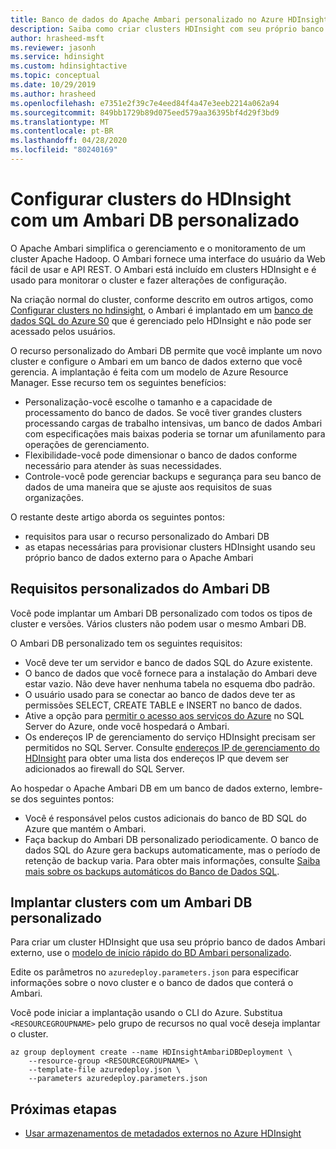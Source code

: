 ```yaml
---
title: Banco de dados do Apache Ambari personalizado no Azure HDInsight
description: Saiba como criar clusters HDInsight com seu próprio banco de dados do Apache Ambari personalizado.
author: hrasheed-msft
ms.reviewer: jasonh
ms.service: hdinsight
ms.custom: hdinsightactive
ms.topic: conceptual
ms.date: 10/29/2019
ms.author: hrasheed
ms.openlocfilehash: e7351e2f39c7e4eed84f4a47e3eeb2214a062a94
ms.sourcegitcommit: 849bb1729b89d075eed579aa36395bf4d29f3bd9
ms.translationtype: MT
ms.contentlocale: pt-BR
ms.lasthandoff: 04/28/2020
ms.locfileid: "80240169"
---
```

# <a name="set-up-hdinsight-clusters-with-a-custom-ambari-db"></a>Configurar clusters do HDInsight com um Ambari DB personalizado

O Apache Ambari simplifica o gerenciamento e o monitoramento de um cluster Apache Hadoop. O Ambari fornece uma interface do usuário da Web fácil de usar e API REST. O Ambari está incluído em clusters HDInsight e é usado para monitorar o cluster e fazer alterações de configuração.

Na criação normal do cluster, conforme descrito em outros artigos, como [Configurar clusters no hdinsight](hdinsight-hadoop-provision-linux-clusters.md), o Ambari é implantado em um [banco de dados SQL do Azure S0](../sql-database/sql-database-dtu-resource-limits-single-databases.md#standard-service-tier) que é gerenciado pelo HDInsight e não pode ser acessado pelos usuários.

O recurso personalizado do Ambari DB permite que você implante um novo cluster e configure o Ambari em um banco de dados externo que você gerencia. A implantação é feita com um modelo de Azure Resource Manager. Esse recurso tem os seguintes benefícios:

- Personalização-você escolhe o tamanho e a capacidade de processamento do banco de dados. Se você tiver grandes clusters processando cargas de trabalho intensivas, um banco de dados Ambari com especificações mais baixas poderia se tornar um afunilamento para operações de gerenciamento.
- Flexibilidade-você pode dimensionar o banco de dados conforme necessário para atender às suas necessidades.
- Controle-você pode gerenciar backups e segurança para seu banco de dados de uma maneira que se ajuste aos requisitos de suas organizações.

O restante deste artigo aborda os seguintes pontos:

- requisitos para usar o recurso personalizado do Ambari DB
- as etapas necessárias para provisionar clusters HDInsight usando seu próprio banco de dados externo para o Apache Ambari

## <a name="custom-ambari-db-requirements"></a>Requisitos personalizados do Ambari DB

Você pode implantar um Ambari DB personalizado com todos os tipos de cluster e versões. Vários clusters não podem usar o mesmo Ambari DB.

O Ambari DB personalizado tem os seguintes requisitos:

- Você deve ter um servidor e banco de dados SQL do Azure existente.
- O banco de dados que você fornece para a instalação do Ambari deve estar vazio. Não deve haver nenhuma tabela no esquema dbo padrão.
- O usuário usado para se conectar ao banco de dados deve ter as permissões SELECT, CREATE TABLE e INSERT no banco de dados.
- Ative a opção para [permitir o acesso aos serviços do Azure](../sql-database/sql-database-vnet-service-endpoint-rule-overview.md#azure-portal-steps) no SQL Server do Azure, onde você hospedará o Ambari.
- Os endereços IP de gerenciamento do serviço HDInsight precisam ser permitidos no SQL Server. Consulte [endereços IP de gerenciamento do HDInsight](hdinsight-management-ip-addresses.md) para obter uma lista dos endereços IP que devem ser adicionados ao firewall do SQL Server.

Ao hospedar o Apache Ambari DB em um banco de dados externo, lembre-se dos seguintes pontos:

- Você é responsável pelos custos adicionais do banco de BD SQL do Azure que mantém o Ambari.
- Faça backup do Ambari DB personalizado periodicamente. O banco de dados SQL do Azure gera backups automaticamente, mas o período de retenção de backup varia. Para obter mais informações, consulte [Saiba mais sobre os backups automáticos do Banco de Dados SQL](../sql-database/sql-database-automated-backups.md).

## <a name="deploy-clusters-with-a-custom-ambari-db"></a>Implantar clusters com um Ambari DB personalizado

Para criar um cluster HDInsight que usa seu próprio banco de dados Ambari externo, use o [modelo de início rápido do BD Ambari personalizado](https://github.com/Azure/azure-quickstart-templates/tree/master/101-hdinsight-custom-ambari-db).

Edite os parâmetros no `azuredeploy.parameters.json` para especificar informações sobre o novo cluster e o banco de dados que conterá o Ambari.

Você pode iniciar a implantação usando o CLI do Azure. Substitua `<RESOURCEGROUPNAME>` pelo grupo de recursos no qual você deseja implantar o cluster.

```azurecli
az group deployment create --name HDInsightAmbariDBDeployment \
    --resource-group <RESOURCEGROUPNAME> \
    --template-file azuredeploy.json \
    --parameters azuredeploy.parameters.json
```

## <a name="next-steps"></a>Próximas etapas

- [Usar armazenamentos de metadados externos no Azure HDInsight](hdinsight-use-external-metadata-stores.md)